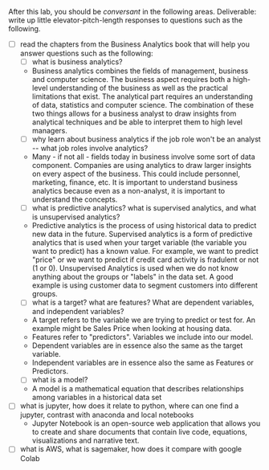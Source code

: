 After this lab, you should be _conversant_ in the following areas. Deliverable: write up little elevator-pitch-length responses to questions such as the following.


* [ ] read the chapters from the Business Analytics book that will help you answer questions such as the following:
	* [ ] what is business analytics?
    * Business analytics combines the fields of management, business and computer science. The business aspect requires both a high-level understanding of the business as well as the practical limitations that exist.
    The analytical part requires an understanding of data, statistics and computer science. The combination of these two things allows for a business analyst to draw insights from analytical techniques and be able to interpret them to high level managers.
	* [ ] why learn about business analytics if the job role won't be an analyst -- what job roles involve analytics?
    * Many - if not all - fields today in business involve some sort of data component. Companies are using analytics to draw larger insights on every aspect of the business. This could include personnel, marketing, finance, etc. It is important to understand business
    analytics because even as a non-analyst, it is important to understand the concepts.
	* [ ] what is predictive analytics? what is supervised analytics, and what is unsupervised analytics?
    * Predictive analytics is the process of using historical data to predict new data in the future. Supervised analytics is a form of predictive analytics that is used when your target variable (the variable you want to predict) has a known value. For example, we want to predict "price" or we want
    to predict if credit card activity is fradulent or not (1 or 0). Unsupervised Analytics is used when we do not know anything about the groups or "labels" in the data set. A good example is using customer data to segment customers into
    different groups.
	* [ ] what is a target? what are features? What are dependent variables, and independent variables?
    * A target refers to the variable we are trying to predict or test for. An example might be Sales Price when looking at housing data.
    * Features refer to "predictors". Variables we include into our model.
    * Dependent variables are in essence also the same as the target variable.
    * Independent variables are in essence also the same as Features or Predictors.
	* [ ] what is a model?
    * A model is a mathematical equation that describes relationships among variables in a historical data set
* [ ] what is jupyter, how does it relate to python, where can one find a jupyter, contrast with anaconda and local notebooks
  * Jupyter Notebook is an open-source web application that allows you to create and share documents that contain live code, equations, visualizations and narrative text.
* [ ] what is AWS, what is sagemaker, how does it compare with google Colab
